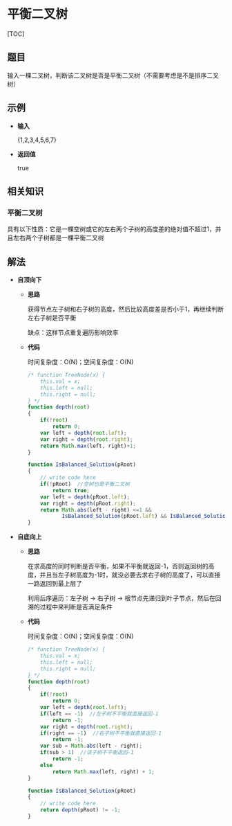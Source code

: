 # 平衡二叉树

[TOC]

## 题目

输入一棵二叉树，判断该二叉树是否是平衡二叉树（不需要考虑是不是排序二叉树）



## 示例

- **输入**

  {1,2,3,4,5,6,7}

- **返回值**

  true



## 相关知识

### 平衡二叉树

具有以下性质：它是一棵空树或它的左右两个子树的高度差的绝对值不超过1，并且左右两个子树都是一棵平衡二叉树



## 解法

- **自顶向下**

  - **思路**

    获得节点左子树和右子树的高度，然后比较高度差是否小于1，再继续判断左右子树是否平衡

    缺点：这样节点重复遍历影响效率

  - **代码**

    时间复杂度：O(N)；空间复杂度：O(N)

    ```javascript
    /* function TreeNode(x) {
        this.val = x;
        this.left = null;
        this.right = null;
    } */
    function depth(root)
    {
        if(!root)
            return 0;
        var left = depth(root.left);
        var right = depth(root.right);
        return Math.max(left, right)+1;
    }
    
    function IsBalanced_Solution(pRoot)
    {
        // write code here
        if(!pRoot)  //空树也是平衡二叉树
            return true;
        var left = depth(pRoot.left);
        var right = depth(pRoot.right);
        return Math.abs(left - right) <=1 && 
               IsBalanced_Solution(pRoot.left) && IsBalanced_Solution(pRoot.right);
    }
    ```

- **自底向上**

  - **思路**

    在求高度的同时判断是否平衡，如果不平衡就返回-1，否则返回树的高度，并且当左子树高度为-1时，就没必要去求右子树的高度了，可以直接一路返回到最上层了

    利用后序遍历：左子树 -> 右子树 -> 根节点先递归到叶子节点，然后在回溯的过程中来判断是否满足条件

  - **代码**

    时间复杂度：O(N)；空间复杂度：O(N)

    ```javascript
    /* function TreeNode(x) {
        this.val = x;
        this.left = null;
        this.right = null;
    } */
    function depth(root)
    {
        if(!root)
            return 0;
        var left = depth(root.left);
        if(left == -1)  //左子树不平衡就直接返回-1
            return -1;
        var right = depth(root.right);
        if(right == -1)  //右子树不平衡就直接返回-1
            return -1;
        var sub = Math.abs(left - right);
        if(sub > 1)  //该子树不平衡返回-1
            return -1;
        else
            return Math.max(left, right) + 1;
    }
    
    function IsBalanced_Solution(pRoot)
    {
        // write code here
        return depth(pRoot) != -1; 
    }
    ```

    


